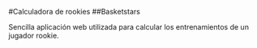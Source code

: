 #Calculadora de rookies
##Basketstars

Sencilla aplicación web utilizada para calcular los entrenamientos de un jugador rookie.
